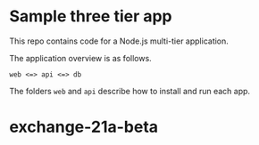 # Sample three tier app

This repo contains code for a Node.js multi-tier application.


The application overview is as follows.

```
web <=> api <=> db
```

The folders `web` and `api` describe how to install and run each app.
# exchange-21a-beta
